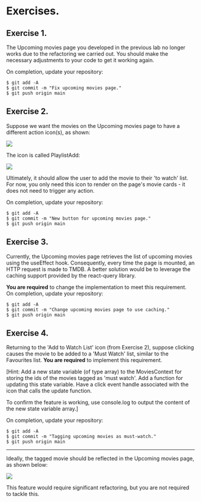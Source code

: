 # Exercises.
## Exercise 1.

The Upcoming movies page you developed in the previous lab no longer works due to the refactoring we carried out. You should make the necessary adjustments to your code to get it working again.

On completion, update your repository:
~~~
$ git add -A
$ git commit -m "Fix upcoming movies page."
$ git push origin main
~~~
## Exercise 2.

Suppose we want the movies on the Upcoming movies page to have a different action icon(s), as shown:

![][buttonw]

The icon is called PlaylistAdd: 

![][playlistadd]

Ultimately, it should allow the user to add the movie to their 'to watch' list. For now, you only need this icon to render on the page's movie cards - it does not need to trigger any action.

On completion, update your repository:
~~~
$ git add -A
$ git commit -m "New button for upcoming movies page."
$ git push origin main
~~~

## Exercise 3.

Currently, the Upcoming movies page retrieves the list of upcoming movies using the useEffect hook. Consequently, every time the page is mounted, an HTTP request is made to TMDB. A better solution would be to leverage the caching support provided by the react-query library. 

__You are required__ to change the implementation to meet this requirement. On completion, update your repository:
~~~
$ git add -A
$ git commit -m "Change upcoming movies page to use caching."
$ git push origin main
~~~

## Exercise 4.

Returning to the 'Add to Watch List' icon (from Exercise 2), suppose clicking causes the movie to be added to a 'Must Watch' list, similar to the Favourites list. __You are required__ to implement this requirement.

[Hint: Add a new state variable (of type array) to the MoviesContext for storing the ids of the movies tagged as 'must watch'. Add a function for updating this state variable. Have a click event handle associated with the icon that calls the update function. 

To confirm the feature is working, use console.log to output the content of the new state variable array.]

On completion, update your repository:
~~~
$ git add -A
$ git commit -m "Tagging upcoming movies as must-watch."
$ git push origin main
~~~

-----------------------------
Ideally, the tagged movie should be reflected in the Upcoming movies page, as shown below:

![][mustwatch]

This feature would require significant refactoring, but you are not required to tackle this.


[buttonw]: ./img/buttonw.png
[mustwatch]: ./img/mustwatch.png
[playlistadd]: ./img/playlistadd.png